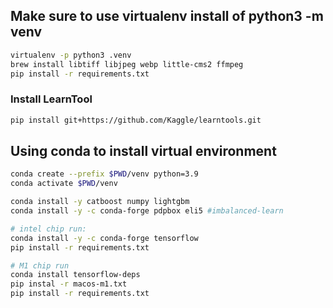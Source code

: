 ## Make sure to use virtualenv install of python3 -m venv
```bash
virtualenv -p python3 .venv
brew install libtiff libjpeg webp little-cms2 ffmpeg
pip install -r requirements.txt
```
### Install LearnTool
```bash
pip install git+https://github.com/Kaggle/learntools.git
```

## Using conda to install virtual environment
```bash
conda create --prefix $PWD/venv python=3.9
conda activate $PWD/venv

conda install -y catboost numpy lightgbm
conda install -y -c conda-forge pdpbox eli5 #imbalanced-learn

# intel chip run: 
conda install -y -c conda-forge tensorflow
pip install -r requirements.txt

# M1 chip run
conda install tensorflow-deps
pip instal -r macos-m1.txt
pip install -r requirements.txt
```